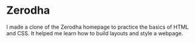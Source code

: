 # Zerodha
I made a clone of the Zerodha homepage to practice the basics of HTML and CSS. It helped me learn how to build layouts and style a webpage.
